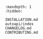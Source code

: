 ```{include} ../README.md
```

```{toctree}
:maxdepth: 1
:hidden:

INSTALLATION.md
autoapi/index
CHANGELOG.md
CONTRIBUTING.md
```